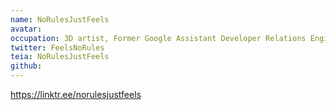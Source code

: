 ```yaml
---
name: NoRulesJustFeels
avatar: 
occupation: 3D artist, Former Google Assistant Developer Relations Engineer
twitter: FeelsNoRules
teia: NoRulesJustFeels
github: 
---
```


https://linktr.ee/norulesjustfeels

